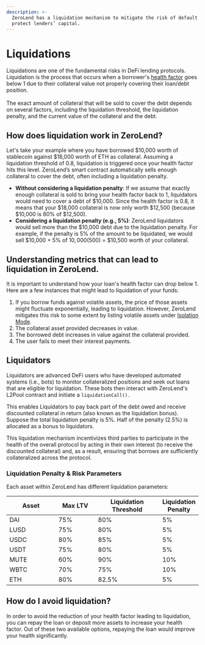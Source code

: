 ```yaml
---
description: >-
  ZeroLend has a liquidation mechanism to mitigate the risk of default and
  protect lenders’ capital.
---
```


# Liquidations

Liquidations are one of the fundamental risks in DeFi lending protocols. Liquidation is the process that occurs when a borrower's [health factor](https://app.gitbook.com/o/Akzp3BDVzd6MoCyLbMoK/s/i9DDwWcSwiiTEJZZlm8R/\~/changes/126/features/decentralised-lending/getting-started/borrowing#health-factor) goes below 1 due to their collateral value not properly covering their loan/debt position.  \
\
The exact amount of collateral that will be sold to cover the debt depends on several factors, including the liquidation threshold, the liquidation penalty, and the current value of the collateral and the debt.

## How does liquidation work in ZeroLend?

Let's take your example where you have borrowed $10,000 worth of stablecoin against $18,000 worth of ETH as collateral. Assuming a liquidation threshold of 0.8, liquidation is triggered once your health factor hits this level. ZeroLend’s smart contract automatically sells enough collateral to cover the debt, often including a liquidation penalty.

* **Without considering a liquidation penalty**: If we assume that exactly enough collateral is sold to bring your health factor back to 1, liquidators would need to cover a debt of $10,000. Since the health factor is 0.8, it means that your $18,000 collateral is now only worth $12,500 (because $10,000 is 80% of $12,500).&#x20;
* **Considering a liquidation penalty (e.g., 5%)**: ZeroLend liquidators would sell more than the $10,000 debt due to the liquidation penalty. For example, if the penalty is 5% of the amount to be liquidated, we would sell $10,000 + 5% of $10,000 ($500) = $10,500 worth of your collateral.

## Understanding metrics that can lead to liquidation in ZeroLend.&#x20;

It is important to understand how your loan's health factor can drop below 1. Here are a few instances that might lead to liquidation of your funds:&#x20;

1. If you borrow funds against volatile assets, the price of those assets might fluctuate exponentially, leading to liquidation. However, ZeroLend mitigates this risk to some extent by listing volatile assets under [Isolation Mode](https://app.gitbook.com/o/Akzp3BDVzd6MoCyLbMoK/s/i9DDwWcSwiiTEJZZlm8R/\~/changes/126/features/decentralised-lending/capital-efficiency/isolation-mode).&#x20;
2. The collateral asset provided decreases in value.&#x20;
3. The borrowed debt increases in value against the collateral provided.&#x20;
4. The user fails to meet their interest payments.&#x20;

## Liquidators

Liquidators are advanced DeFi users who have developed automated systems (i.e., bots) to monitor collateralized positions and seek out loans that are eligible for liquidation. These bots then interact with ZeroLend's L2Pool contract and initiate a `liquidationCall().`

This enables Liquidators to pay back part of the debt owed and receive discounted collateral in return (also known as the liquidation bonus). Suppose the total liquidation penalty is 5%. Half of the penalty (2.5%) is allocated as a bonus to liquidators.

This liquidation mechanism incentivizes third parties to participate in the health of the overall protocol by acting in their own interest (to receive the discounted collateral) and, as a result, ensuring that borrows are sufficiently collateralized across the protocol.

### Liquidation Penalty & Risk Parameters&#x20;

Each asset within ZeroLend has different liquidation parameters:

<table><thead><tr><th width="160">Asset </th><th width="125">Max LTV</th><th width="200">Liquidation Threshold</th><th>Liquidation Penalty</th></tr></thead><tbody><tr><td>DAI</td><td>75%</td><td>80%</td><td>5%</td></tr><tr><td>LUSD</td><td>75%</td><td>80%</td><td>5%</td></tr><tr><td>USDC</td><td>80%</td><td>85%</td><td>5%</td></tr><tr><td>USDT</td><td>75%</td><td>80%</td><td>5%</td></tr><tr><td>MUTE</td><td>60%</td><td>90%</td><td>10%</td></tr><tr><td>WBTC</td><td>70%</td><td>75%</td><td>10%</td></tr><tr><td>ETH</td><td>80%</td><td>82.5%</td><td>5%</td></tr></tbody></table>

## How do I avoid liquidation?

In order to avoid the reduction of your health factor leading to liquidation, you can repay the loan or deposit more assets to increase your health factor. Out of these two available options, repaying the loan would improve your health significantly.
